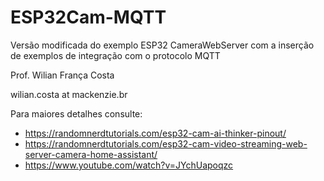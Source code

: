 # ESP32Cam-MQTT
Versão modificada do exemplo ESP32 CameraWebServer com a inserção  de exemplos de integração com o protocolo MQTT

Prof. Wilian França Costa

wilian.costa at mackenzie.br

Para maiores detalhes consulte:
- https://randomnerdtutorials.com/esp32-cam-ai-thinker-pinout/
- https://randomnerdtutorials.com/esp32-cam-video-streaming-web-server-camera-home-assistant/
- https://www.youtube.com/watch?v=JYchUapoqzc

